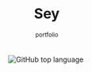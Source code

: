<div align="center">
<!--   <img src="./static/icons/kyouryu_b.png" alt="" title="icon" width="150px"> -->
  <h1 align="center">
    Sey
  </h1>
  <sup align="center">portfolio</sup>
  <br />
  <br />
  <br />
</div>
<div align="center">
    <a>
    <img alt="GitHub top language" src="https://img.shields.io/github/languages/top/shoshiro-furube/Boilerplate.svg">
    </a>
    <a>
    <img alt="" src="https://img.shields.io/badge/dependabot-enable-green.svg?logo=dependabot">
    </a>
</div>
